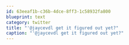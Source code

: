 ```yaml
---
id: 63eeaf1b-c36b-4dce-8ff3-1c58932fa800
blueprint: text
category: twitter
title: "'@jaycevdl get it figured out yet?"
caption: "'@jaycevdl get it figured out yet?"
---
```

